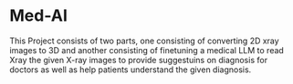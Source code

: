 # Med-AI
This Project consists of two parts, one consisting of converting 2D xray images to 3D and another consisting of finetuning a medical LLM to read Xray the given X-ray images to provide suggestuins on diagnosis for doctors as well as help patients understand the given diagnosis.

